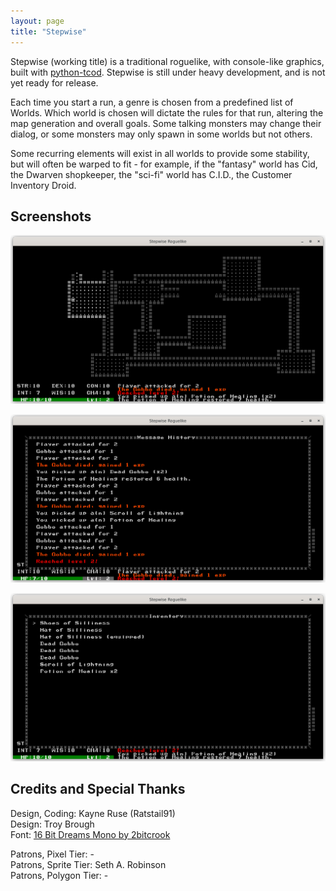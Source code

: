 ```yaml
---
layout: page
title: "Stepwise"
---
```


Stepwise (working title) is a traditional roguelike, with console-like graphics, built with [python-tcod](https://github.com/libtcod/python-tcod). Stepwise is still under heavy development, and is not yet ready for release.

Each time you start a run, a genre is chosen from a predefined list of Worlds. Which world is chosen will dictate the rules for that run, altering the map generation and overall goals. Some talking monsters may change their dialog, or some monsters may only spawn in some worlds but not others.

Some recurring elements will exist in all worlds to provide some stability, but will often be warped to fit - for example, if the "fantasy" world has Cid, the Dwarven shopkeeper, the "sci-fi" world has C.I.D., the Customer Inventory Droid.

## Screenshots

![wip_gameplay](/assets/pages/Stepwise/screenshot_wip_gameplay.png)

![wip_log](/assets/pages/Stepwise/screenshot_wip_log.png)

![wip_inventory](/assets/pages/Stepwise/screenshot_wip_inventory.png)

## Credits and Special Thanks

Design, Coding: Kayne Ruse (Ratstail91)  
Design: Troy Brough  
Font: [16 Bit Dreams Mono by 2bitcrook](https://2bitcrook.itch.io/44-game-boy-fonts)  

Patrons, Pixel Tier: -  
Patrons, Sprite Tier: Seth A. Robinson  
Patrons, Polygon Tier: -  

